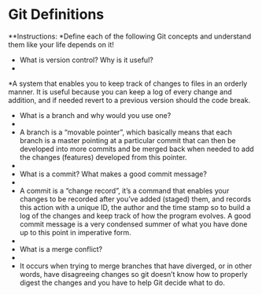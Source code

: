 # Git Definitions

**Instructions:
*Define each of the following Git concepts and understand them like your life depends on it!

* What is version control?  Why is it useful?
*
*A system that enables you to keep track of changes to files in an orderly manner. It is useful because you can keep a log of every change and addition, and if needed revert to a previous version should the code break.

* What is a branch and why would you use one?
*
* A branch is a “movable pointer”, which basically means that each branch is a master pointing at a particular commit that can then be developed into more commits and be merged back when needed to add the changes (features) developed from this pointer.
*
* What is a commit? What makes a good commit message?
*
* A commit is a “change record”, it’s a command that enables your changes to be recorded after you’ve added (staged) them, and records this action with a unique ID, the author and the time stamp so to build a log of the changes and keep track of how the program evolves. A good commit message is a very condensed summer of what you have done up to this point in imperative form.
*
* What is a merge conflict?
*
* It occurs when trying to merge branches that have diverged, or in other words, have disagreeing changes so git doesn’t know how to properly digest the changes and you have to help Git decide what to do.